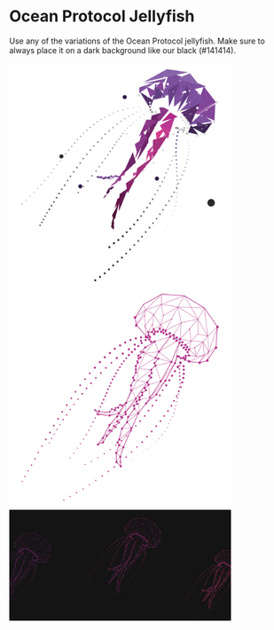 # Ocean Protocol Jellyfish

Use any of the variations of the Ocean Protocol jellyfish. Make sure to always place it on a dark background like our black (#141414).

<img src="jellyfish-full.svg" width="400" />
<img src="jellyfish-grid.svg" width="400" />
<img src="jellyfish-back-fill.svg" width="400" />
